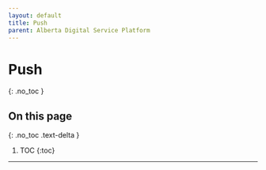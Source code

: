 ```yaml
---
layout: default
title: Push
parent: Alberta Digital Service Platform
---
```


# Push
{: .no_toc }

## On this page
{: .no_toc .text-delta }

1. TOC
{:toc}

---
